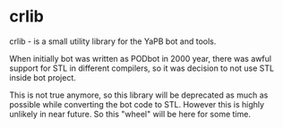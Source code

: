 # crlib

crlib - is a small utility library for the YaPB bot and tools.

When initially bot was written as PODbot in 2000 year, there was awful support for STL in different compilers, so it was decision to not use STL inside bot project.

This is not true anymore, so this library will be deprecated as much as possible while converting the bot code to STL. However this is highly unlikely in near future. So this "wheel" will be here for some time.
